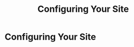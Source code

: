 ﻿---
uid: configuring-your-site
topic: configuring-your-site
locale: en
title: Configuring Your Site
dnneditions: DNN Platform,Evoq Content,Evoq Engage
dnnversion: 09.02.00
---

# Configuring Your Site
